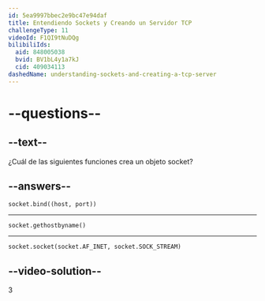 ```yaml
---
id: 5ea9997bbec2e9bc47e94daf
title: Entendiendo Sockets y Creando un Servidor TCP
challengeType: 11
videoId: F1QI9tNuDQg
bilibiliIds:
  aid: 848005038
  bvid: BV1bL4y1a7kJ
  cid: 409034113
dashedName: understanding-sockets-and-creating-a-tcp-server
---
```


# --questions--

## --text--

¿Cuál de las siguientes funciones crea un objeto socket?

## --answers--

`socket.bind((host, port))`

---

`socket.gethostbyname()`

---

`socket.socket(socket.AF_INET, socket.SOCK_STREAM)`

## --video-solution--

3


